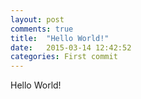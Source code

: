 ```yaml
---
layout: post
comments: true
title:  "Hello World!"
date:   2015-03-14 12:42:52
categories: First commit
---
```

Hello World!